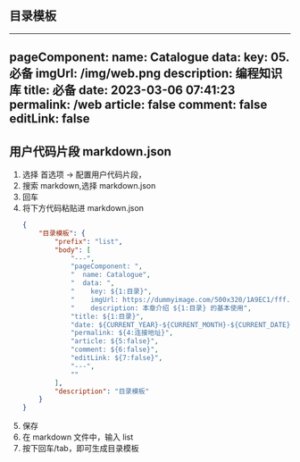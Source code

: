 ## 目录模板

---
pageComponent: 
  name: Catalogue
  data: 
    key: 05.必备
    imgUrl: /img/web.png
    description: 编程知识库
title: 必备
date: 2023-03-06 07:41:23
permalink: /web
article: false
comment: false
editLink: false
---

## 用户代码片段 markdown.json

1. 选择 首选项 -> 配置用户代码片段，
2. 搜索 markdown,选择 markdown.json
3. 回车
4. 将下方代码粘贴进 markdown.json
    ```json
    {
        "目录模板": {
            "prefix": "list",
            "body": [
                "---",
                "pageComponent: ",
                "  name: Catalogue",
                "  data: ",
                "    key: ${1:目录}",
                "    imgUrl: https://dummyimage.com/500x320/1A9EC1/fff.png&text=${1:目录}",
                "    description: 本章介绍 ${1:目录} 的基本使用",
                "title: ${1:目录}",
                "date: ${CURRENT_YEAR}-${CURRENT_MONTH}-${CURRENT_DATE} ${CURRENT_HOUR}:${CURRENT_MINUTE}:${CURRENT_SECOND}",
                "permalink: ${4:连接地址}",
                "article: ${5:false}",
                "comment: ${6:false}",
                "editLink: ${7:false}",
                "---",
                ""
            ],
            "description": "目录模板"
        }
    }
    ```
5. 保存
6. 在 markdown 文件中，输入 list
7. 按下回车/tab，即可生成目录模板

